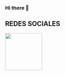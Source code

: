 ### Hi there 👋

## REDES SOCIALES
<a href="[https://codepen.io/carlossalvadordiaz/pen/PozMmdq](https://www.linkedin.com/in/danilo-santiago-puente/)" target="_blank"> <img src="/icons/iconin.png" width="120" height="120"/></a> 
<!--
**danilok23/danilok23** is a ✨ _special_ ✨ repository because its `README.md` (this file) appears on your GitHub profile.

Here are some ideas to get you started:

- 🔭 I’m currently working on ...
- 🌱 I’m currently learning ...
- 👯 I’m looking to collaborate on ...
- 🤔 I’m looking for help with ...
- 💬 Ask me about ...
- 📫 How to reach me: ...
- 😄 Pronouns: ...
- ⚡ Fun fact: ...
-->
